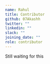 ```yaml
---
name: Rahul
title: Contributor
github: 07Akashh
twitter: ""
linkedin: ""
slack: ""
joining_date: ""
role: contributor
---
```


Still waiting for this
